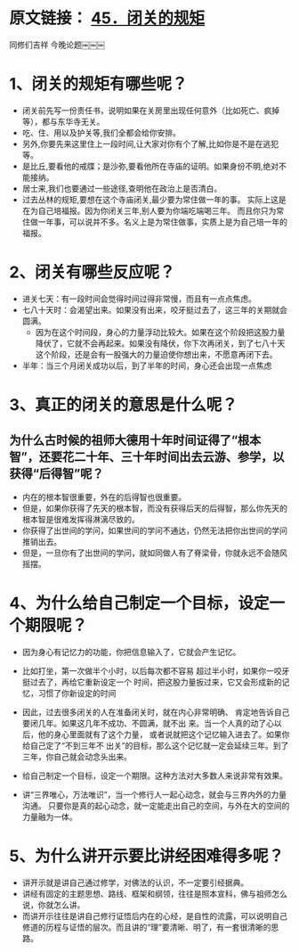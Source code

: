 # 原文链接： [45．闭关的规矩](https://mp.weixin.qq.com/s/ch9VRNOsld4ZYgp-Yl4ybg)
同修们吉祥
今晚论题￼￼￼

# 1、闭关的规矩有哪些呢？
* 闭关前先写一份责任书，说明如果在关房里出现任何意外（比如死亡、疯掉等），都与东华寺无关。
* 吃、住、用以及护关等,我们全都会给你安排。
* 另外,你要先来这里住上一段时间,让大家对你有个了解,比如你是不是在逃犯等。
* 是比丘,要看他的戒牒；是沙弥,要看他所在寺庙的证明。如果身份不明,绝对不能接纳。
* 居士来,我们也要通过一些途径,查明他在政治上是否清白。
* 过去丛林的规矩,要想在这个寺庙闭关,最少要为常住做一年的事。
实际上这是在为自己培福报。因为你闭关三年,别人要为你端吃端喝三年。
而且你只为常住做一年事，可以说并不多。名义上是为常住做事，实质上是为自己培一年的福报。

# 2、闭关有哪些反应呢？
* 进关七天：有一段时间会觉得时间过得非常慢，而且有一点点焦虑。
* 七八十天时：会渴望出来。如果没有出来，咬牙挺过去了，这三年的关期就会圆满。
  * 因为在这个时间段，身心的力量浮动比较大。如果在这个阶段把这股力量降伏了，它就不会再起来。如果没有降伏，你下次再闭关，到了七八十天这个阶段，还是会有一股强大的力量迫使你想出来，不愿意再闭下去。
* 半年：当三个月闭关成功以后，到了半年的时间，身心还会出现一点焦虑

# 3、真正的闭关的意思是什么呢？

## 为什么古时候的祖师大德用十年时间证得了“根本智”，还要花二十年、三十年时间出去云游、参学，以获得“后得智”呢？
* 内在的根本智很重要，外在的后得智也很重要。
* 但是，如果你获得了先天的根本智，而没有获得后天的后得智，那么你先天的根本智是很难发挥得淋漓尽致的。
* 你获得了出世间的学问，如果世间的学问不通达，仍然无法把你出世间的学问推销出去。
* 但是，一旦你有了出世间的学问，就如同做人有了脊梁骨，你就永远不会随风摇摆。

# 4、为什么给自己制定一个目标，设定一个期限呢？

* 因为身心有记忆力的功能，你把信息输入了，它就会产生记忆。

* 比如打坐，第一次做半个小时，以后每次都不容易
超过半小时，如果你一咬牙挺过去了，再给它重新设定一个
时间，把这股力量扳过来，它又会形成新的记忆，习惯了你新设定的时间

* 因此，过去很多闭关的人在准备闭关时，就在内心非常明确、
肯定地告诉自己要闭几年。如果这几年不成功、不圆满，就不出
来。当一个人真的动了心以后，他的身心里面就有了这个力量，
或者说就把这个记忆输入进去了。如果你给自己定了“不到三年不
出关”的目标，那么这个记忆就一定会延续三年。到了三年，你自己就会动念头出来。

* 给自己制定一个目标，设定一个期限。这种方法对大多数人来说非常有效果。
* 讲“三界唯心，万法唯识”，当一个修行人一起心动念，就会与三界内外的力量沟通。
只要你是真的起心动念，就一定能走出自己的空间，与外在大的空间的力量融为一体。

# 5、为什么讲开示要比讲经困难得多呢？
* 讲开示就是讲自己通过修学，对佛法的认识，不一定要引经据典。
* 讲经有固定的主题思想、路线、框架和纲领，往往是照本宣科，佛与祖师怎么说，你就怎么讲。
* 而讲开示往往是讲自己修行证悟后内在的心经，是自性的流露，可以说明自己修道的历程与证悟的层次。而且讲的“理”要清晰、明了，有一套很清晰的思路。


